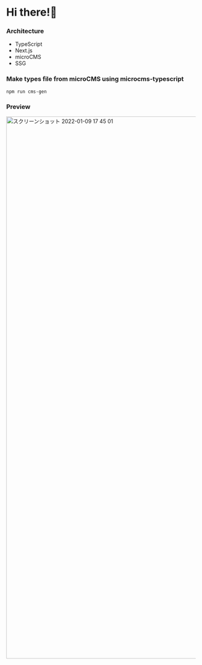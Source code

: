 # Hi there!👋

### Architecture

- TypeScript
- Next.js
- microCMS
- SSG

### Make types file from microCMS using microcms-typescript

`npm run cms-gen`

### Preview

<img width="1440" alt="スクリーンショット 2022-01-09 17 45 01" src="https://user-images.githubusercontent.com/63333564/148675499-e681b58b-c472-4e4d-80d9-e940242239c4.png">
